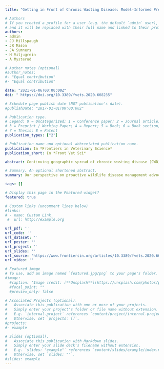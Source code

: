 ```yaml
---
title: "Getting in Front of Chronic Wasting Disease: Model-Informed Proactive Approach for Managing an Emerging Wildlife Disease"

# Authors
# If you created a profile for a user (e.g. the default `admin` user), write the username (folder name) here 
# and it will be replaced with their full name and linked to their profile.
authors:
- admin
- JJ Millspaugh
- JR Mason
- JA Sumners
- H Viljugrein
- A Mysterud

# Author notes (optional)
#author_notes:
#- "Equal contribution"
#- "Equal contribution"

date: "2021-01-06T00:00:00Z"
doi: " https://doi.org/10.3389/fvets.2020.608235"

# Schedule page publish date (NOT publication's date).
#publishDate: "2017-01-01T00:00:00Z"

# Publication type.
# Legend: 0 = Uncategorized; 1 = Conference paper; 2 = Journal article;
# 3 = Preprint / Working Paper; 4 = Report; 5 = Book; 6 = Book section;
# 7 = Thesis; 8 = Patent
publication_types: ["2"]

# Publication name and optional abbreviated publication name.
publication: In *Frontiers in Veterinary Science*
publication_short: In *Front Vet Sci*

abstract: Continuing geographic spread of chronic wasting disease (CWD) poses a serious threat to the sustainable future of cervids and hunting in North America. Moreover, CWD has been detected in captive cervids in South Korea and, in recent years, in free-ranging reindeer in Europe (Norway). Management of this disease is limited by logistical, financial, and sociopolitical considerations, and current strategies primarily focus on reducing host densities through hunter harvest and targeted culling. The success of such strategies in mitigating the spread and prevalence of CWD only upon detection is questionable. Here, we propose a proactive approach that emphasizes pre-emptive management through purposeful integration of virtual experiments (simulating alternate interventions as model scenarios) with the aim of evaluating their effectiveness. Here, we have used a published agent-based model that links white-tailed deer demography and behavior with CWD transmission dynamics to first derive a CWD outbreak trajectory and then use the trajectory to highlight issues associated with different phases of the CWD outbreak (pre-establishment/transition/endemic). Specifically, we highlight the practical constraints on surveillance in the pre-establishment phase and recommend that agencies use a realistic detection threshold for their CWD surveillance programs. We further demonstrate that many disease introductions are "dead ends" not leading to a full epidemic due to high stochasticity and harvesting in the pre-establishment phase of CWD. Model evaluated pre-emptive (pre-detection) harvest strategies could increase the resilience of the deer population to CWD spread and establishment. We conclude it is important to adaptively position CWD management ahead of, rather than behind, the CWD front.

# Summary. An optional shortened abstract.
summary: Our perspective on proactive wildlife disease management advocating phase-specific, model-informed CWD management strategies.

tags: []

# Display this page in the Featured widget?
featured: true

# Custom links (uncomment lines below)
#links:
# - name: Custom Link
 #  url: http://example.org

url_pdf: ''
url_code: ''
url_dataset: ''
url_poster: ''
url_project: ''
url_slides: ''
url_source: 'https://www.frontiersin.org/articles/10.3389/fvets.2020.608235/full'
url_video: ''

# Featured image
# To use, add an image named `featured.jpg/png` to your page's folder. 
#image:
  #caption: 'Image credit: [**Unsplash**](https://unsplash.com/photos/pLCdAaMFLTE)'
  #focal_point: ""
  #preview_only: false

# Associated Projects (optional).
#   Associate this publication with one or more of your projects.
#   Simply enter your project's folder or file name without extension.
#   E.g. `internal-project` references `content/project/internal-project/index.md`.
#   Otherwise, set `projects: []`.
#projects:
#- example

# Slides (optional).
#   Associate this publication with Markdown slides.
#   Simply enter your slide deck's filename without extension.
#   E.g. `slides: "example"` references `content/slides/example/index.md`.
#   Otherwise, set `slides: ""`.
#slides: example
---
```

